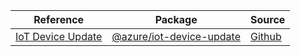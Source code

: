 | Reference | Package | Source |
|---|---|---|
|[IoT Device Update](iot-device-update-readme.md)|[@azure/iot-device-update](https://www.npmjs.com/package/@azure/iot-device-update)|[Github](https://github.com/Azure/azure-sdk-for-js)|

